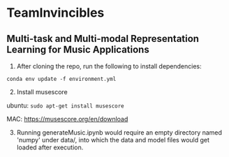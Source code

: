 # TeamInvincibles

## Multi-task and Multi-modal Representation Learning for Music Applications

1. After cloning the repo, run the following to install dependencies:

```conda env update -f environment.yml```

2. Install musescore

ubuntu: ```sudo apt-get install musescore```

MAC: https://musescore.org/en/download

3. Running generateMusic.ipynb would require an empty directory named 'numpy' under data/, into which the data and model files would get loaded after execution.



